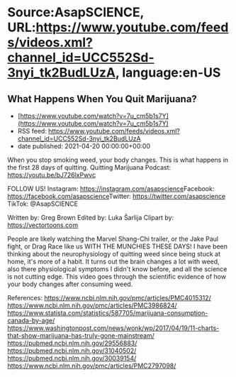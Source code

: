 # Source:AsapSCIENCE, URL:https://www.youtube.com/feeds/videos.xml?channel_id=UCC552Sd-3nyi_tk2BudLUzA, language:en-US

## What Happens When You Quit Marijuana?
 - [https://www.youtube.com/watch?v=7u_cm5b1s7Y](https://www.youtube.com/watch?v=7u_cm5b1s7Y)
 - RSS feed: https://www.youtube.com/feeds/videos.xml?channel_id=UCC552Sd-3nyi_tk2BudLUzA
 - date published: 2021-04-20 00:00:00+00:00

When you stop smoking weed, your body changes. This is what happens in the first 28 days of quitting.
Quitting Marijuana Podcast: https://youtu.be/bJ726lxPwvc

FOLLOW US!
Instagram: https://instagram.com/asapscience​​
Facebook: https://facebook.com/asapscience​​
Twitter: https://twitter.com/asapscience​​
TikTok: @AsapSCIENCE 

Written by: Greg Brown
Edited by: Luka Šarlija
Clipart by: https://vectortoons.com

People are likely watching the Marvel Shang-Chi trailer, or the Jake Paul fight, or Drag Race like us WITH THE MUNCHIES THESE DAYS! I have been thinking about the neurophysiology of quitting weed since being stuck at home, it's more of a habit. It turns out the brain changes a lot with weed, also there physiological symptoms I didn't know before, and all the science is not cutting edge. This video goes through the scientific evidence of how your body changes after consuming weed.

References:
https://www.ncbi.nlm.nih.gov/pmc/articles/PMC4015312/
https://www.ncbi.nlm.nih.gov/pmc/articles/PMC3986824/
https://www.statista.com/statistics/587705/marijuana-consumption-canada-by-age/
https://www.washingtonpost.com/news/wonk/wp/2017/04/19/11-charts-that-show-marijuana-has-truly-gone-mainstream/
https://pubmed.ncbi.nlm.nih.gov/29556883/
https://pubmed.ncbi.nlm.nih.gov/31040502/
https://pubmed.ncbi.nlm.nih.gov/30039154/
https://www.ncbi.nlm.nih.gov/pmc/articles/PMC2797098/

